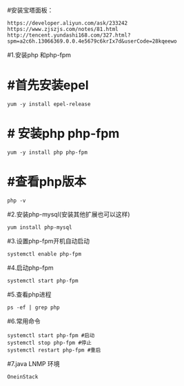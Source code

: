 #安装宝塔面板： 
```
https://developer.aliyun.com/ask/233242
https://www.zjszjs.com/notes/81.html
http://tencent.yundashi168.com/327.html?spm=a2c6h.13066369.0.0.4e5679c6krIx7d&userCode=28kqeewo
```

#1.安装php 和php-fpm
# #首先安装epel
```
yum -y install epel-release
```
# # 安装php php-fpm
```
yum -y install php php-fpm
```
# #查看php版本
```
php -v
```

#2.安装php-mysql(安装其他扩展也可以这样)
```
yum install php-mysql
```

#3.设置php-fpm开机自动启动
```
systemctl enable php-fpm
```

#4.启动php-fpm
```
systemctl start php-fpm
```

#5.查看php进程
```
ps -ef | grep php
```

#6.常用命令
```
systemctl start php-fpm #启动
systemctl stop php-fpm #停止
systemctl restart php-fpm #重启
```

#7.java LNMP 环境
```
OneinStack
```